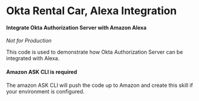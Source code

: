 # Okta Rental Car, Alexa Integration

#### Integrate Okta Authorization Server with Amazon Alexa

*Not for Production*

This code is used to demonstrate how Okta Authorization Server can be integrated with Alexa.

#### Amazon ASK CLI is required

The amazon ASK CLI will push the code up to Amazon and create this skill if your environment is configured.

